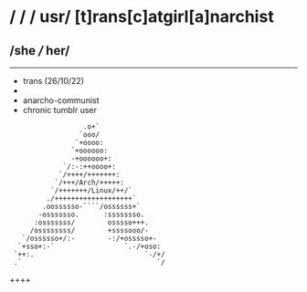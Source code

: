 # / / /  usr/ **[t]rans[c]atgirl[a]narchist**
## /she  _/_  her/  
----
- trans (26/10/22)
- 
- anarcho-communist
- chronic tumblr user 
```
                  .o+`
                 `ooo/
                `+oooo:
               `+oooooo:
               -+oooooo+:
             `/:-:++oooo+:
            `/++++/+++++++:
           `/+++/Arch/+++++:
          `/+++++++/Linux/++/`            
         ./+++++++++++++++++++`           
        .oossssso-````/ossssss+`          
       -osssssso.      :ssssssso.
      :osssssss/        osssso+++.
     /ossssssss/        +ssssooo/-
   `/ossssso+/:-        -:/+osssso+-
  `+sso+:-`                 `.-/+oso:
 `++:.                           `-/+/
 .`                                 `/
```
++++
